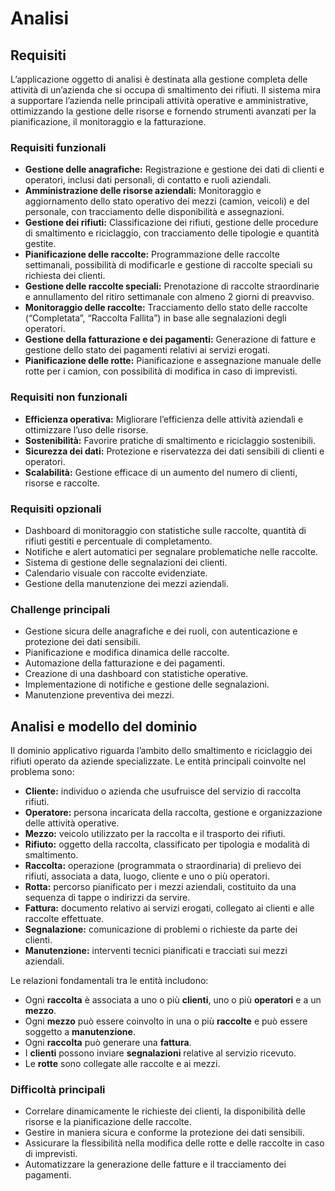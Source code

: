 # Analisi

## Requisiti

L’applicazione oggetto di analisi è destinata alla gestione completa delle attività di un’azienda che si occupa di smaltimento dei rifiuti. Il sistema mira a supportare l’azienda nelle principali attività operative e amministrative, ottimizzando la gestione delle risorse e fornendo strumenti avanzati per la pianificazione, il monitoraggio e la fatturazione.

### Requisiti funzionali

- **Gestione delle anagrafiche:** Registrazione e gestione dei dati di clienti e operatori, inclusi dati personali, di contatto e ruoli aziendali.
- **Amministrazione delle risorse aziendali:** Monitoraggio e aggiornamento dello stato operativo dei mezzi (camion, veicoli) e del personale, con tracciamento delle disponibilità e assegnazioni.
- **Gestione dei rifiuti:** Classificazione dei rifiuti, gestione delle procedure di smaltimento e riciclaggio, con tracciamento delle tipologie e quantità gestite.
- **Pianificazione delle raccolte:** Programmazione delle raccolte settimanali, possibilità di modificarle e gestione di raccolte speciali su richiesta dei clienti.
- **Gestione delle raccolte speciali:** Prenotazione di raccolte straordinarie e annullamento del ritiro settimanale con almeno 2 giorni di preavviso.
- **Monitoraggio delle raccolte:** Tracciamento dello stato delle raccolte (“Completata”, “Raccolta Fallita”) in base alle segnalazioni degli operatori.
- **Gestione della fatturazione e dei pagamenti:** Generazione di fatture e gestione dello stato dei pagamenti relativi ai servizi erogati.
- **Pianificazione delle rotte:** Pianificazione e assegnazione manuale delle rotte per i camion, con possibilità di modifica in caso di imprevisti.

### Requisiti non funzionali

- **Efficienza operativa:** Migliorare l’efficienza delle attività aziendali e ottimizzare l’uso delle risorse.
- **Sostenibilità:** Favorire pratiche di smaltimento e riciclaggio sostenibili.
- **Sicurezza dei dati:** Protezione e riservatezza dei dati sensibili di clienti e operatori.
- **Scalabilità:** Gestione efficace di un aumento del numero di clienti, risorse e raccolte.

### Requisiti opzionali

- Dashboard di monitoraggio con statistiche sulle raccolte, quantità di rifiuti gestiti e percentuale di completamento.
- Notifiche e alert automatici per segnalare problematiche nelle raccolte.
- Sistema di gestione delle segnalazioni dei clienti.
- Calendario visuale con raccolte evidenziate.
- Gestione della manutenzione dei mezzi aziendali.

### Challenge principali

- Gestione sicura delle anagrafiche e dei ruoli, con autenticazione e protezione dei dati sensibili.
- Pianificazione e modifica dinamica delle raccolte.
- Automazione della fatturazione e dei pagamenti.
- Creazione di una dashboard con statistiche operative.
- Implementazione di notifiche e gestione delle segnalazioni.
- Manutenzione preventiva dei mezzi.

## Analisi e modello del dominio

Il dominio applicativo riguarda l’ambito dello smaltimento e riciclaggio dei rifiuti operato da aziende specializzate. Le entità principali coinvolte nel problema sono:

- **Cliente:** individuo o azienda che usufruisce del servizio di raccolta rifiuti.
- **Operatore:** persona incaricata della raccolta, gestione e organizzazione delle attività operative.
- **Mezzo:** veicolo utilizzato per la raccolta e il trasporto dei rifiuti.
- **Rifiuto:** oggetto della raccolta, classificato per tipologia e modalità di smaltimento.
- **Raccolta:** operazione (programmata o straordinaria) di prelievo dei rifiuti, associata a data, luogo, cliente e uno o più operatori.
- **Rotta:** percorso pianificato per i mezzi aziendali, costituito da una sequenza di tappe o indirizzi da servire.
- **Fattura:** documento relativo ai servizi erogati, collegato ai clienti e alle raccolte effettuate.
- **Segnalazione:** comunicazione di problemi o richieste da parte dei clienti.
- **Manutenzione:** interventi tecnici pianificati e tracciati sui mezzi aziendali.

Le relazioni fondamentali tra le entità includono:

- Ogni **raccolta** è associata a uno o più **clienti**, uno o più **operatori** e a un **mezzo**.
- Ogni **mezzo** può essere coinvolto in una o più **raccolte** e può essere soggetto a **manutenzione**.
- Ogni **raccolta** può generare una **fattura**.
- I **clienti** possono inviare **segnalazioni** relative al servizio ricevuto.
- Le **rotte** sono collegate alle raccolte e ai mezzi.

### Difficoltà principali

- Correlare dinamicamente le richieste dei clienti, la disponibilità delle risorse e la pianificazione delle raccolte.
- Gestire in maniera sicura e conforme la protezione dei dati sensibili.
- Assicurare la flessibilità nella modifica delle rotte e delle raccolte in caso di imprevisti.
- Automatizzare la generazione delle fatture e il tracciamento dei pagamenti.
